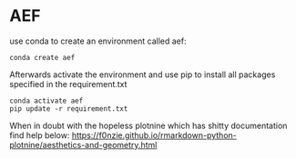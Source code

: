 # AEF
use conda to create an environment called aef: 
````
conda create aef
````
Afterwards activate the environment and use pip to install all packages specified in the requirement.txt 
````
conda activate aef
pip update -r requirement.txt
````

When in doubt with the hopeless plotnine which has shitty documentation find help below: 
https://f0nzie.github.io/rmarkdown-python-plotnine/aesthetics-and-geometry.html